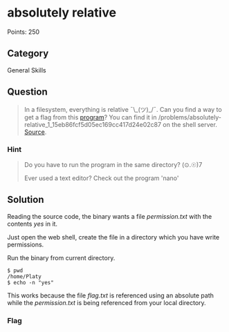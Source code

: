 # absolutely relative
Points: 250

## Category
General Skills

## Question
>In a filesystem, everything is relative ¯\\\_(ツ)\_/¯. Can you find a way to get a flag from this [program](files/absolutely-relative)? You can find it in /problems/absolutely-relative_1_15eb86fcf5d05ec169cc417d24e02c87 on the shell server. [Source](files/absolutely-relative.c). 

### Hint
>Do you have to run the program in the same directory? (⊙.☉)7
>
>Ever used a text editor? Check out the program 'nano'

## Solution
Reading the source code, the binary wants a file _permission.txt_ with the contents _yes_ in it.

Just open the web shell, create the file in a directory which you have write permissions.

Run the binary from current directory.

```
$ pwd
/home/Platy
$ echo -n "yes" 
```

This works because the file _flag.txt_ is referenced using an absolute path while the _permission.txt_ is being referenced from your local directory.

### Flag

